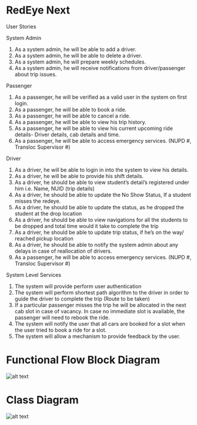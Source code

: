  # RedEye Next


User Stories

System Admin
1)	As a system admin, he will be able to add a driver.
2)	As a system admin, he will be able to delete a driver.
3)	As a system admin, he will prepare weekly schedules.
4)	As a system admin, he will receive notifications from driver/passenger about trip issues.


Passenger
1)	As a passenger, he will be verified as a valid user in the system on first login.
2)	As a passenger, he will be able to book a ride.
3)	As a passenger, he will be able to cancel a ride.
4)	As a passenger, he will be able to view his trip history.
5)	As a passenger, he will be able to view his current upcoming ride details- Driver details, cab details and time.
6)	As a passenger, he will be able to access emergency services. (NUPD #, Transloc Supervisor #)

Driver
1)	As a driver, he will be able to login in into the system to view his details.
2)	As a driver, he will be able to provide his shift details.
3)	As a driver, he should be able to view student’s detail’s registered under him i.e. Name, NUID (trip details)
4)	As a driver, he should be able to update the No Show Status, If a student misses the redeye. 
5)	As a driver, he should be able to update the status, as he dropped the student at the drop location
6)	As a driver, he should be able to view navigations for all the students to be dropped and total time would it take to complete the trip 
7)	As a driver, he should be able to update trip status, if he’s on the way/ reached pickup location
8)	As a driver, he should be able to notify the system admin about any delays in case of reallocation of drivers.
9)	As a passenger, he will be able to access emergency services. (NUPD #, Transloc Supervisor #)

System Level Services

1)	The system will provide perform user authentication
2)	The system will perform shortest path algorithm to the driver in order to guide the driver to complete the trip (Route to be taken)
3)	If a particular passenger misses the trip he will be allocated in the next cab slot in case of vacancy. In case no immediate slot is available, the passenger will need to rebook the ride.
4)	The system will notify the user that all cars are booked for a slot when the user tried to book a ride for a slot.
5)	The system will allow a mechanism to provide feedback by the user.		


# Functional Flow Block Diagram

![alt text](https://github.com/neu-mis-info6150-fall-2018/final-project-ninjacoders/blob/master/Redeye%20Functional%20Flow%20Block%20Diagram.svg)


# Class Diagram
![alt text](https://github.com/neu-mis-info6150-fall-2018/final-project-ninjacoders/blob/master/Red%20Eye%20Nxt%20(1).svg)
